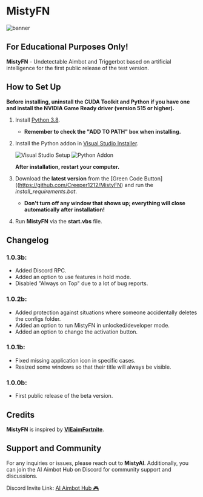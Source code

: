 # MistyFN 

![banner](https://repository-images.githubusercontent.com/601511587/ca4e45bf-d174-4e64-9793-d03468a8604d)

## For Educational Purposes Only!

**MistyFN** - Undetectable Aimbot and Triggerbot based on artificial intelligence for the first public release of the test version.

## How to Set Up

**Before installing, uninstall the CUDA Toolkit and Python if you have one and install the NVIDIA Game Ready driver (version 515 or higher).**

1. Install [Python 3.8](https://www.python.org/ftp/python/3.8.0/python-3.8.0-amd64.exe).
   - **Remember to check the "ADD TO PATH" box when installing.**

2. Install the Python addon in [Visual Studio Installer](https://visualstudio.microsoft.com/free-developer-offers/).

   ![Visual Studio Setup](https://user-images.githubusercontent.com/118010017/209166455-c85d95a3-f8ef-4234-9f7d-f4e057761392.png)
   ![Python Addon](https://user-images.githubusercontent.com/118010017/210354285-03075466-5fb5-4d1d-b8d5-f6a4c2fd17c0.png)

   **After installation, restart your computer.**

3. Download the **latest version** from the [Green Code Button]((https://github.com/Creeper1212/MistyFN) and run the *install_requirements.bat*.
   - **Don't turn off any window that shows up; everything will close automatically after installation!**

4. Run **MistyFN** via the **start.vbs** file.

## Changelog

### 1.0.3b:
- Added Discord RPC.
- Added an option to use features in hold mode.
- Disabled "Always on Top" due to a lot of bug reports.

### 1.0.2b:
- Added protection against situations where someone accidentally deletes the configs folder.
- Added an option to run MistyFN in unlocked/developer mode.
- Added an option to change the activation button.

### 1.0.1b:
- Fixed missing application icon in specific cases.
- Resized some windows so that their title will always be visible.

### 1.0.0b:
- First public release of the beta version.

## Credits

**MistyFN** is inspired by **[VIEaimFortnite](https://github.com/Creeper1212/VIEaimFortnite)**.

## Support and Community

For any inquiries or issues, please reach out to **MistyAI**. Additionally, you can join the AI Aimbot Hub on Discord for community support and discussions.

Discord Invite Link: [AI Aimbot Hub 🎮](https://discord.com/invite/8Cuggsx2)
